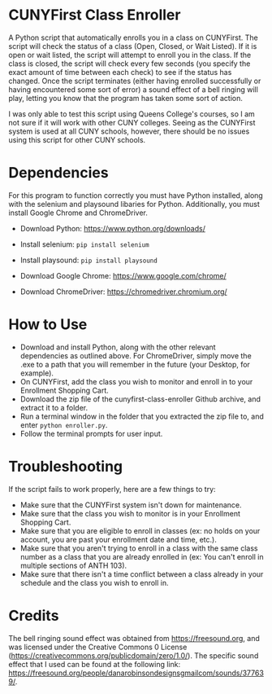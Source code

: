 # CUNYFirst Class Enroller
A Python script that automatically enrolls you in a class on CUNYFirst. The script will check the status of a class (Open, Closed, or Wait Listed). If it is open or wait listed, the script will attempt to enroll you in the class. If the class is closed, the script will check every few seconds (you specify the exact amount of time between each check) to see if the status has changed. Once the script terminates (either having enrolled successfully or having encountered some sort of error) a sound effect of a bell ringing will play, letting you know that the program has taken some sort of action.

I was only able to test this script using Queens College's courses, so I am not sure if it will work with other CUNY colleges. Seeing as the CUNYFirst system is used at all CUNY schools, however, there should be no issues using this script for other CUNY schools. 

# Dependencies 
For this program to function correctly you must have Python installed, along with the selenium and playsound libaries for Python. Additionally, you must install Google Chrome and ChromeDriver. 

- Download Python: https://www.python.org/downloads/
- Install selenium: `pip install selenium`
- Install playsound: `pip install playsound`

- Download Google Chrome: https://www.google.com/chrome/
- Download ChromeDriver: https://chromedriver.chromium.org/

# How to Use 
- Download and install Python, along with the other relevant dependencies as outlined above. For ChromeDriver, simply move the .exe to a path that you will remember in the future (your Desktop, for example).  
- On CUNYFirst, add the class you wish to monitor and enroll in to your Enrollment Shopping Cart. 
- Download the zip file of the cunyfirst-class-enroller Github archive, and extract it to a folder. 
- Run a terminal window in the folder that you extracted the zip file to, and enter `python enroller.py`.
- Follow the terminal prompts for user input. 

# Troubleshooting
If the script fails to work properly, here are a few things to try: 

- Make sure that the CUNYFirst system isn't down for maintenance.
- Make sure that the class you wish to monitor is in your Enrollment Shopping Cart.
- Make sure that you are eligible to enroll in classes (ex: no holds on your account, you are past your enrollment date and time, etc.).  
- Make sure that you aren't trying to enroll in a class with the same class number as a class that you are already enrolled in (ex: You can't enroll in multiple sections of ANTH 103). 
- Make sure that there isn't a time conflict between a class already in your schedule and the class you wish to enroll in. 

# Credits
The bell ringing sound effect was obtained from https://freesound.org, and was licensed under the Creative Commons 0 License (https://creativecommons.org/publicdomain/zero/1.0/). The specific sound effect that I used can be found at the following link: https://freesound.org/people/danarobinsondesignsgmailcom/sounds/377639/.  



